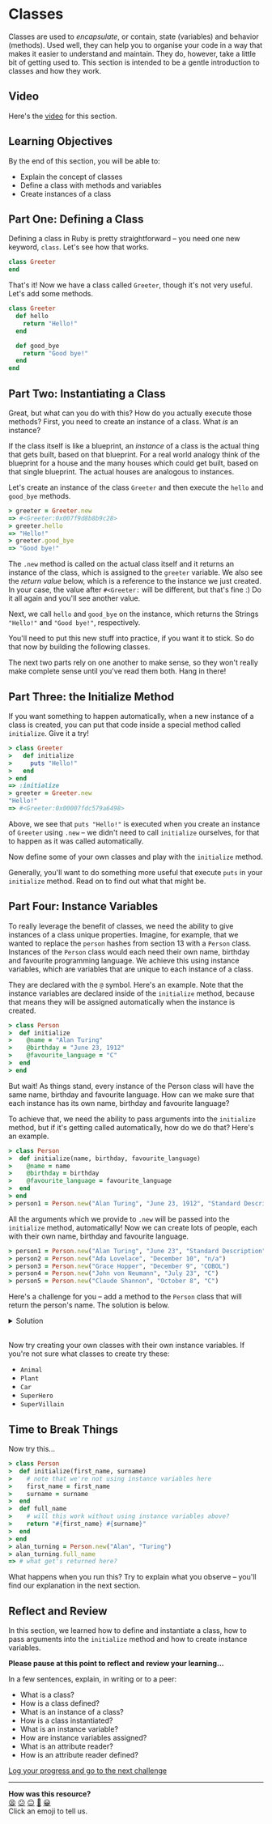 # Classes

Classes are used to _encapsulate_, or contain, state (variables) and behavior (methods). Used well, they can help you to organise your code in a way that makes it easier to understand and maintain. They do, however, take a little bit of getting used to. This section is intended to be a gentle introduction to classes and how they work.

## Video

Here's the [video](https://youtu.be/LAQqDpvjT5M) for this section.

## Learning Objectives

By the end of this section, you will be able to:
- Explain the concept of classes
- Define a class with methods and variables
- Create instances of a class

## Part One: Defining a Class

Defining a class in Ruby is pretty straightforward – you need one new keyword, `class`. Let's see how that works.

```ruby
class Greeter
end
```

That's it! Now we have a class called `Greeter`, though it's not very useful. Let's add some methods.

```ruby
class Greeter
  def hello
    return "Hello!"
  end

  def good_bye
    return "Good bye!"
  end
end
```

## Part Two: Instantiating a Class

Great, but what can you do with this? How do you actually execute those methods? First, you need to create an instance of a class. What _is_ an instance?

If the class itself is like a blueprint, an _instance_ of a class is the actual thing that gets built, based on that blueprint. For a real world analogy think of the blueprint for a house and the many houses which could get built, based on that single blueprint. The actual houses are analogous to instances.

Let's create an instance of the class `Greeter` and then execute the `hello` and `good_bye` methods.

```ruby
> greeter = Greeter.new
=> #<Greeter:0x007f9d8b8b9c28>
> greeter.hello
=> "Hello!"
> greeter.good_bye
=> "Good bye!"
```

The `.new` method is called on the actual class itself and it returns an instance of the class, which is assigned to the `greeter` variable. We also see the _return value_ below, which is a reference to the instance we just created. In your case, the value after `#<Greeter:` will be different, but that's fine :) Do it all again and you'll see another value.

Next, we call `hello` and `good_bye` on the instance, which returns the Strings `"Hello!"` and `"Good bye!"`, respectively.

You'll need to put this new stuff into practice, if you want it to stick. So do that now by building the following classes.

The next two parts rely on one another to make sense, so they won't really make complete sense until you've read them both. Hang in there!

## Part Three: the Initialize Method

If you want something to happen automatically, when a new instance of a class is created, you can put that code inside a special method called `initialize`. Give it a try!

```ruby
> class Greeter
>   def initialize
>     puts "Hello!"
>   end
> end
=> :initialize
> greeter = Greeter.new
"Hello!"
=> #<Greeter:0x00007fdc579a6498>
```

Above, we see that `puts "Hello!"` is executed when you create an instance of `Greeter` using `.new` – we didn't need to call `initialize` ourselves, for that to happen as it was called automatically.

Now define some of your own classes and play with the `initialize` method.

Generally, you'll want to do something more useful that execute `puts` in your `initialize` method. Read on to find out what that might be.

## Part Four: Instance Variables

To really leverage the benefit of classes, we need the ability to give instances of a class unique properties. Imagine, for example, that we wanted to replace the `person` hashes from section 13 with a `Person` class. Instances of the `Person` class would each need their own name, birthday and favourite programming language. We achieve this using instance variables, which are variables that are unique to each instance of a class.

They are declared with the `@` symbol. Here's an example. Note that the instance variables are declared inside of the `initialize` method, because that means they will be assigned automatically when the instance is created.

```ruby
> class Person
>  def initialize
>    @name = "Alan Turing"
>    @birthday = "June 23, 1912"
>    @favourite_language = "C"
>  end
> end
```

But wait! As things stand, every instance of the Person class will have the same name, birthday and favourite language. How can we make sure that each instance has its own name, birthday and favourite language?

To achieve that, we need the ability to pass arguments into the `initialize` method, but if it's getting called automatically, how do we do that? Here's an example.


```ruby
> class Person
>  def initialize(name, birthday, favourite_language)
>    @name = name
>    @birthday = birthday
>    @favourite_language = favourite_language
>  end
> end
> person1 = Person.new("Alan Turing", "June 23, 1912", "Standard Description")
```

All the arguments which we provide to `.new` will be passed into the `initialize` method, automatically! Now we can create lots of people, each with their own name, birthday and favourite language.

```ruby
> person1 = Person.new("Alan Turing", "June 23", "Standard Description")
> person2 = Person.new("Ada Lovelace", "December 10", "n/a")
> person3 = Person.new("Grace Hopper", "December 9", "COBOL")
> person4 = Person.new("John von Neumann", "July 23", "C")
> person5 = Person.new("Claude Shannon", "October 8", "C")
```

Here's a challenge for you – add a method to the `Person` class that will return the person's name. The solution is below.

<details>
<summary>Solution</summary>
<img src="../images/attr_reader.png"></img>
<p>
Methods which return instance variables are called _attribute readers_. Now add attribute readers for each of the other instance variables.
</p>
</details>
<br>

Now try creating your own classes with their own instance variables. If you're not sure what classes to create try these:

- `Animal`
- `Plant`
- `Car`
- `SuperHero`
- `SuperVillain`

## Time to Break Things

Now try this...

```ruby
> class Person
>  def initialize(first_name, surname)
>    # note that we're not using instance variables here
>    first_name = first_name
>    surname = surname
>  end
>  def full_name
>    # will this work without using instance variables above?
>    return "#{first_name} #{surname}"
>  end
> end
> alan_turning = Person.new("Alan", "Turing")
> alan_turning.full_name
=> # what get's returned here?
```

What happens when you run this? Try to explain what you observe – you'll find our explanation in the next section.

## Reflect and Review

In this section, we learned how to define and instantiate a class, how to pass arguments into the `initialize` method and how to create instance variables.

**Please pause at this point to reflect and review your learning...**

In a few sentences, explain, in writing or to a peer:

- What is a class?
- How is a class defined?
- What is an instance of a class?
- How is a class instantiated?
- What is an instance variable?
- How are instance variables assigned?
- What is an attribute reader?
- How is an attribute reader defined?


[Log your progress and go to the next challenge](https://makers-event-logger.herokuapp.com/?event=04_introducing_classes.md&repository=makersacademy%2Fruby_foundations&redirect=chapter2%2F05_scope.md)

<!-- BEGIN GENERATED SECTION DO NOT EDIT -->

---

**How was this resource?**  
[😫](https://airtable.com/shrUJ3t7KLMqVRFKR?prefill_Repository=makersacademy%2Fruby_foundations&prefill_File=chapter2%2F04_introducing_classes.md&prefill_Sentiment=😫) [😕](https://airtable.com/shrUJ3t7KLMqVRFKR?prefill_Repository=makersacademy%2Fruby_foundations&prefill_File=chapter2%2F04_introducing_classes.md&prefill_Sentiment=😕) [😐](https://airtable.com/shrUJ3t7KLMqVRFKR?prefill_Repository=makersacademy%2Fruby_foundations&prefill_File=chapter2%2F04_introducing_classes.md&prefill_Sentiment=😐) [🙂](https://airtable.com/shrUJ3t7KLMqVRFKR?prefill_Repository=makersacademy%2Fruby_foundations&prefill_File=chapter2%2F04_introducing_classes.md&prefill_Sentiment=🙂) [😀](https://airtable.com/shrUJ3t7KLMqVRFKR?prefill_Repository=makersacademy%2Fruby_foundations&prefill_File=chapter2%2F04_introducing_classes.md&prefill_Sentiment=😀)  
Click an emoji to tell us.

<!-- END GENERATED SECTION DO NOT EDIT -->
